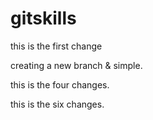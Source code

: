 # gitskills




this is the first change






creating a new branch & simple.




this is the four changes.





this is the six changes.



